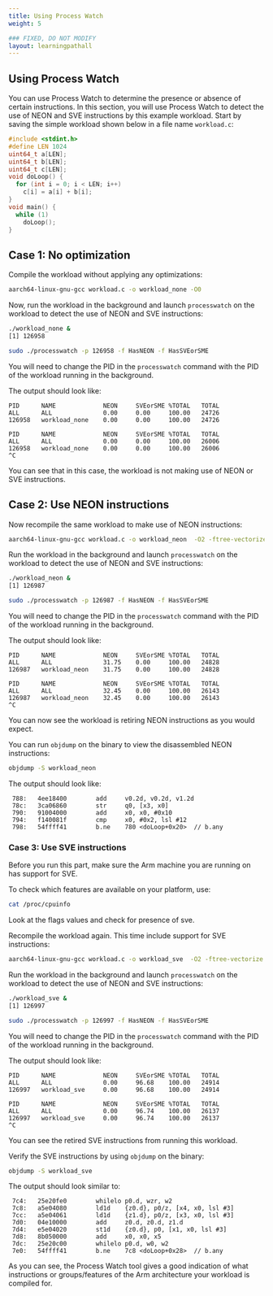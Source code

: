 ```yaml
---
title: Using Process Watch
weight: 5

### FIXED, DO NOT MODIFY
layout: learningpathall
---
```


## Using Process Watch
You can use Process Watch to determine the presence or absence of certain instructions. In this section, you will use Process Watch to detect the use of NEON and SVE instructions by this example workload. Start by saving the simple workload shown below in a file name `workload.c`:
```C
#include <stdint.h>
#define LEN 1024
uint64_t a[LEN];
uint64_t b[LEN];
uint64_t c[LEN]; 
void doLoop() {
  for (int i = 0; i < LEN; i++)
    c[i] = a[i] + b[i];
}
void main() {
  while (1)
    doLoop();
}
```
## Case 1: No optimization
Compile the workload without applying any optimizations:

```bash
aarch64-linux-gnu-gcc workload.c -o workload_none -O0
```
Now, run the workload in the background and launch `processwatch` on the workload to detect the use of NEON and SVE instructions:
```bash
./workload_none &
[1] 126958

sudo ./processwatch -p 126958 -f HasNEON -f HasSVEorSME
```
You will need to change the PID in the `processwatch` command with the PID of the workload running in the background.

The output should look like:
```output
PID      NAME             NEON     SVEorSME %TOTAL   TOTAL
ALL      ALL              0.00     0.00     100.00   24726
126958   workload_none    0.00     0.00     100.00   24726

PID      NAME             NEON     SVEorSME %TOTAL   TOTAL
ALL      ALL              0.00     0.00     100.00   26006
126958   workload_none    0.00     0.00     100.00   26006
^C
```

You can see that in this case, the workload is not making use of NEON or SVE instructions.

## Case 2: Use NEON instructions
Now recompile the same workload to make use of NEON instructions:

```bash
aarch64-linux-gnu-gcc workload.c -o workload_neon  -O2 -ftree-vectorize -march=armv8.6-a
```
Run the workload in the background and launch `processwatch` on the workload to detect the use of NEON and SVE instructions:
```bash
./workload_neon &
[1] 126987

sudo ./processwatch -p 126987 -f HasNEON -f HasSVEorSME
```
You will need to change the PID in the `processwatch` command with the PID of the workload running in the background.

The output should look like:
```output
PID      NAME             NEON     SVEorSME %TOTAL   TOTAL
ALL      ALL              31.75    0.00     100.00   24828
126987   workload_neon    31.75    0.00     100.00   24828

PID      NAME             NEON     SVEorSME %TOTAL   TOTAL
ALL      ALL              32.45    0.00     100.00   26143
126987   workload_neon    32.45    0.00     100.00   26143
^C
```
You can now see the workload is retiring NEON instructions as you would expect.

You can run `objdump` on the binary to view the disassembled NEON instructions:

```bash
objdump -S workload_neon
```
The output should look like:
```output
 788:   4ee18400        add     v0.2d, v0.2d, v1.2d
 78c:   3ca06860        str     q0, [x3, x0]
 790:   91004000        add     x0, x0, #0x10
 794:   f140081f        cmp     x0, #0x2, lsl #12
 798:   54ffff41        b.ne    780 <doLoop+0x20>  // b.any
 ```

### Case 3: Use SVE instructions
Before you run this part, make sure the Arm machine you are running on has support for SVE.

To check which features are available on your platform, use:
```bash
cat /proc/cpuinfo
```
Look at the flags values and check for presence of sve.

Recompile the workload again. This time include support for SVE instructions:

```bash
aarch64-linux-gnu-gcc workload.c -o workload_sve  -O2 -ftree-vectorize -march=armv8.5-a+sve
```
Run the workload in the background and launch `processwatch` on the workload to detect the use of NEON and SVE instructions:
```bash
./workload_sve &
[1] 126997

sudo ./processwatch -p 126997 -f HasNEON -f HasSVEorSME
```
You will need to change the PID in the `processwatch` command with the PID of the workload running in the background.

The output should look like:
```output
PID      NAME             NEON     SVEorSME %TOTAL   TOTAL
ALL      ALL              0.00     96.68    100.00   24914
126997   workload_sve     0.00     96.68    100.00   24914

PID      NAME             NEON     SVEorSME %TOTAL   TOTAL
ALL      ALL              0.00     96.74    100.00   26137
126997   workload_sve     0.00     96.74    100.00   26137
^C
```

You can see the retired SVE instructions from running this workload.

Verify the SVE instructions by using `objdump` on the binary:

```bash
objdump -S workload_sve
```
The output should look similar to:
```output
 7c4:   25e20fe0        whilelo p0.d, wzr, w2
 7c8:   a5e04080        ld1d    {z0.d}, p0/z, [x4, x0, lsl #3]
 7cc:   a5e04061        ld1d    {z1.d}, p0/z, [x3, x0, lsl #3]
 7d0:   04e10000        add     z0.d, z0.d, z1.d
 7d4:   e5e04020        st1d    {z0.d}, p0, [x1, x0, lsl #3]
 7d8:   8b050000        add     x0, x0, x5
 7dc:   25e20c00        whilelo p0.d, w0, w2
 7e0:   54ffff41        b.ne    7c8 <doLoop+0x28>  // b.any
 ```

As you can see, the Process Watch tool gives a good indication of what instructions or groups/features of the Arm architecture your workload is compiled for.
